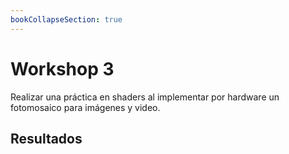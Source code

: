 ```yaml
---
bookCollapseSection: true
---
```


# Workshop 3

Realizar una práctica en shaders al implementar por hardware un fotomosaico para imágenes y video.

## Resultados
